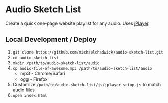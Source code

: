 # Audio Sketch List

Create a quick one-page website playlist for any audio. Uses [jPlayer](https://jplayer.org).

## Local Development / Deploy

1. `git clone https://github.com/michaelchadwick/audio-sketch-list.git`
2. `cd audio-sketch-list`
3. `mkdir /path/to/audio-sketch-list/audio`
4. `cp audio-file-of-awesome.mp3 /path/to/audio-sketch-list/audio`
    * mp3 - Chrome/Safari
    * ogg - Firefox
5. Customize `/path/to/audio-sketch-list/js/jplayer.setup.js` to match audio files
6. `open index.html`
